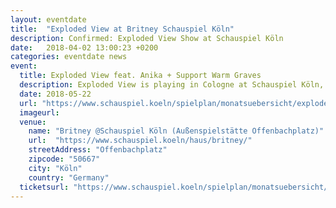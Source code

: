```yaml
---
layout: eventdate
title:  "Exploded View at Britney Schauspiel Köln"
description: Confirmed: Exploded View Show at Schauspiel Köln
date:   2018-04-02 13:00:23 +0200
categories: eventdate news
event:
  title: Exploded View feat. Anika + Support Warm Graves
  description: Exploded View is playing in Cologne at Schauspiel Köln, supported by Warm Graves
  date: 2018-05-22
  url: "https://www.schauspiel.koeln/spielplan/monatsuebersicht/exploded-view/2700/"
  imageurl:
  venue:
    name: "Britney @Schauspiel Köln (Außenspielstätte Offenbachplatz)"
    url:  "https://www.schauspiel.koeln/haus/britney/"
    streetAddress: "Offenbachplatz"
    zipcode: "50667"
    city: "Köln"
    country: "Germany"
  ticketsurl: "https://www.schauspiel.koeln/spielplan/monatsuebersicht/exploded-view/2700/karten-kaufen/2700/"
---
```


<script type='application/ld+json'>
{
  "@context": "http://www.schema.org",
  "@type": "MusicEvent",
  "name": "{{ page.event.title }}",
  "url": "{{page.event.url}}",
  "description": "{{page.event.description}}",
  "startDate": "{{ page.event.date | date: "%m/%d/%Y"  }}",
  "endDate": "{{ page.event.date | date: "%m/%d/%Y"  }}",
  "location": {
    "@type": "Place",
    "name": "{{ page.event.venue.name }}",
    "sameAs": "{{ page.event.venue.url }}",
    "address": {
      "@type": "PostalAddress",
      "streetAddress": "{{ page.event.venue.streetAddress }}",
      "addressLocality": "{{ page.event.venue.city }}",
      "postalCode": "{{ page.event.venue.zipcode }}",
      "addressCountry": "{{ page.event.venue.country }}"
    }
  },
  "offers": {
    "@type": "Offer",
    "url": "{{ page.event.ticketsurl }}"
  },
  "performer": {
    "@type": "PerformingGroup",
    "name": "Exploded View"
  }
}
</script>
